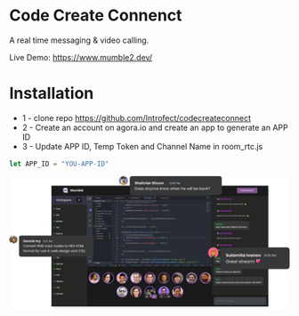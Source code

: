 # Code Create Connenct
A real time messaging & video calling. 

Live Demo: https://www.mumble2.dev/

# Installation
* 1 - clone repo https://github.com/Introfect/codecreateconnect
* 2 - Create an account on agora.io and create an app to generate an APP ID
* 3 - Update APP ID, Temp Token and Channel Name in room_rtc.js
```javascript
let APP_ID = "YOU-APP-ID"
```


<img src="./images/preview.png">  
